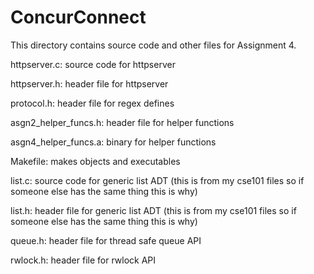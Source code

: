# ConcurConnect

This directory contains source code and other files for Assignment 4.

httpserver.c: source code for httpserver

httpserver.h: header file for httpserver

protocol.h: header file for regex defines

asgn2_helper_funcs.h: header file for helper functions

asgn4_helper_funcs.a: binary for helper functions

Makefile: makes objects and executables

list.c: source code for generic list ADT (this is from my cse101 files so if someone else has the same thing this is why)

list.h: header file for generic list ADT (this is from my cse101 files so if someone else has the same thing this is why)

queue.h: header file for thread safe queue API

rwlock.h: header file for rwlock API
